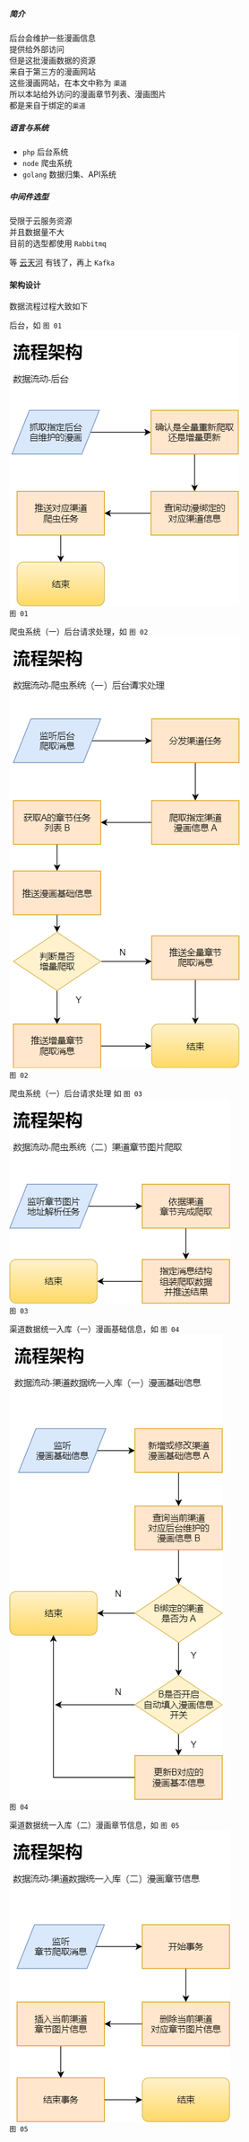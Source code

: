 
##### 简介

后台会维护一些漫画信息  
提供给外部访问  
但是这批漫画数据的资源  
来自于第三方的漫画网站  
这些漫画网站，在本文中称为 `渠道`  
所以本站给外访问的漫画章节列表、漫画图片  
都是来自于绑定的`渠道`  


##### 语言与系统

 - `php` 后台系统
 - `node` 爬虫系统
 - `golang` 数据归集、API系统
 
##### 中间件选型

受限于云服务资源  
并且数据量不大  
目前的选型都使用 `Rabbitmq`  

等 [云天河](http://www.hlzblog.top/) 有钱了，再上 `Kafka`  

#### 架构设计

数据流程过程大致如下

后台，如 `图 01`  
![](./framework_v3-backend.png)  
`图 01`  

爬虫系统（一）后台请求处理，如 `图 02`  
![](./framework_v3-spider_1.png)  
`图 02`  

爬虫系统（一）后台请求处理 如 `图 03`  
![](./framework_v3-spider_2.png)  
`图 03`  

渠道数据统一入库（一）漫画基础信息，如 `图 04`  
![](./framework_v3-data_uniform_1.png)  
`图 04`  

渠道数据统一入库（二）漫画章节信息，如 `图 05`  
![](./framework_v3-data_uniform_2.png)  
`图 05`  

